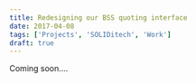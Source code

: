 ```yaml
---
title: Redesigning our BSS quoting interface
date: 2017-04-08
tags: ['Projects', 'SOLIDitech', 'Work']
draft: true
---
```


Coming soon....